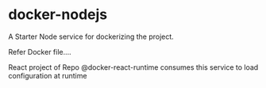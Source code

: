 # docker-nodejs

A Starter Node service for dockerizing the project.

Refer Docker file....

React project of Repo @docker-react-runtime consumes this service to load configuration at runtime


